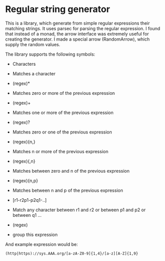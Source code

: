 Regular string generator
========================

This is a library, which generate from simple regular expressions their matching strings. It uses parsec for parsing the regular expression. I found that instead of a monad, the arrow interface was extremely useful for creating the generator. I made a special arrow (RandomArrow), which supply the random values.

The library supports the following symbols:

* Characters
 - Matches a character
* (regex)\* 
 - Matches zero or more of the previous expression
* (regex)+
 - Matches one or more of the previous expression
* (regex)?
 - Matches zero or one of the previous expression 
* (regex){n,}
 - Matches n or more of the previous expression 
* (regex){,n}
 - Matches between zero and n of the previous expression
* (regex){n,p}
 - Matches between n and p of the previous expression
* [r1-r2p1-p2q1-..]
 - Match any character between r1 and r2 or between p1 and p2 or between q1 ...
* (regex)
 - group this expression 

And example expression would be:

    (http|https)://sys.AAA.org/[a-zA-Z0-9]{1,4}/[a-z][A-Z]{1,9}
